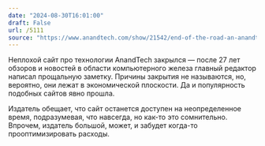 ```yaml
---
date: "2024-08-30T16:01:00"
draft: False
url: /5111
source: "https://www.anandtech.com/show/21542/end-of-the-road-an-anandtech-farewell"
---
```


Неплохой сайт про технологии AnandTech закрылся — после 27 лет обзоров и новостей в области компьютерного железа главный редактор написал прощальную заметку. Причины закрытия не называются, но, вероятно, они лежат в экономической плоскости. Да и популярность подобных сайтов явно прошла.

 Издатель обещает, что сайт останется доступен на неопределенное время, подразумевая, что навсегда, но как-то это сомнительно. Впрочем, издатель большой, может, и забудет когда-то прооптимизировать расходы.
